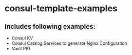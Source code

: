 # consul-template-examples


## Includes following examples:
* Consul KV
* Consul Catalog Services to generate Nginx Configuration
* Vault PKI
